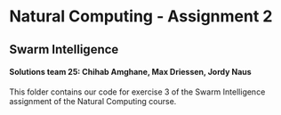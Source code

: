 # Natural Computing - Assignment 2
## Swarm Intelligence
#### Solutions team 25: Chihab Amghane, Max Driessen, Jordy Naus

This folder contains our code for exercise 3 of the Swarm Intelligence assignment of the Natural Computing course.